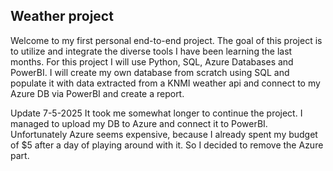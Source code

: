 ## Weather project
Welcome to my first personal end-to-end project. The goal of this project is to utilize and integrate the diverse tools I have been learning the last months. 
For this project I will use Python, SQL, Azure Databases and PowerBI. I will create my own database from scratch using SQL and populate it with data extracted from a KNMI weather api and connect to my Azure DB via PowerBI and create a report.

Update 7-5-2025
It took me somewhat longer to continue the project. I managed to upload my DB to Azure and connect it to PowerBI. Unfortunately Azure seems expensive, because I already spent my budget of $5 after a day of playing around with it. So I decided to remove the Azure part.

